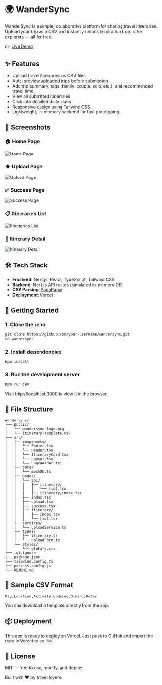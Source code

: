 # 🌍 WanderSync

WanderSync is a simple, collaborative platform for sharing travel itineraries. Upload your trip as a CSV and instantly unlock inspiration from other explorers — all for free.

👉 [Live Demo](https://wandersync.vercel.app)


## ✨ Features

- Upload travel itineraries as CSV files
- Auto-preview uploaded trips before submission
- Add trip summary, tags (family, couple, solo, etc.), and recommended travel time
- View all submitted itineraries
- Click into detailed daily plans
- Responsive design using Tailwind CSS
- Lightweight, in-memory backend for fast prototyping

## 📸 Screenshots

### 🏠 Home Page
![Home Page](public/screenshots/homepage.png)

### ⬆️ Upload Page
![Upload Page](public/screenshots/upload.png)

### ✅ Success Page
![Success Page](public/screenshots/success.png)

### 📋 Itineraries List
![Itineraries List](public/screenshots/itineraries-list.png)

### 🧭 Itinerary Detail
![Itinerary Detail](public/screenshots/itinerary-detail.png)

## 🛠 Tech Stack

- **Frontend**: Next.js, React, TypeScript, Tailwind CSS
- **Backend**: Next.js API routes (simulated in-memory DB)
- **CSV Parsing**: [PapaParse](https://www.papaparse.com/)
- **Deployment**: [Vercel](https://vercel.com/)

## 🚀 Getting Started

### 1. Clone the repo

```bash
git clone https://github.com/your-username/wandersync.git
cd wandersync
```

### 2. Install dependencies
```bash
npm install
```

### 3. Run the development server
```bash
npm run dev
```
Visit http://localhost:3000 to view it in the browser.

## 📁 File Structure
```text
wandersync/
├── public/
│   └── wandersync-logo.png
│   └── itinerary-template.csv
├── src/
│   ├── components/
│   │   └── Footer.tsx
│   │   └── Header.tsx
│   │   └── ItineraryCard.tsx
│   │   └── Layout.tsx
│   │   └── LogoHeader.tsx
│   ├── data/
│   │   └── mockDb.ts
│   ├── pages/
│   │   └── api/
│   │   │   ├── itinerary/
│   │   │   │   └── [id].tsx
│   │   |   ├── itinerary/index.tsx
│   │   ├── index.tsx
│   │   ├── upload.tsx
│   │   ├── success.tsx
│   │   ├── itinerary/
│   │   │   ├── index.tsx
│   │   │   └── [id].tsx
│   ├── services/
│   │   └── uploadService.ts
│   ├── types/
│   │   ├── itinerary.ts
│   │   └── uploadForm.ts
│   └── styles/
│       └── globals.css
├── .gitignore
├── package.json
├── tailwind.config.ts
├── postcss.config.js
└── README.md
```

## 🧪 Sample CSV Format

```
Day,Location,Activity,Lodging,Dining,Notes
```
You can download a template directly from the app.

## 📦 Deployment

This app is ready to deploy on Vercel. Just push to GitHub and import the repo in Vercel to go live.

## 📄 License

MIT — free to use, modify, and deploy.

Built with ❤️ by travel lovers.
